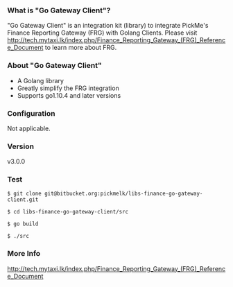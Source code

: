 

### What is "Go Gateway Client"?

"Go Gateway Client" is an integration kit (library) to integrate PickMe's Finance Reporting Gateway (FRG) with Golang Clients. Please visit http://tech.mytaxi.lk/index.php/Finance_Reporting_Gateway_(FRG)_Reference_Document to learn more about FRG. 

### About "Go Gateway Client"
- A Golang library
- Greatly simplify the FRG integration
- Supports go1.10.4 and later versions

### Configuration

Not applicable.

### Version

v3.0.0

### Test

	$ git clone git@bitbucket.org:pickmelk/libs-finance-go-gateway-client.git

	$ cd libs-finance-go-gateway-client/src

	$ go build

	$ ./src

### More Info

http://tech.mytaxi.lk/index.php/Finance_Reporting_Gateway_(FRG)_Reference_Document
